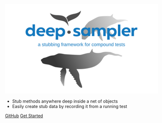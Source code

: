 ![logo](./assets/Whale.svg)


- Stub methods anywhere deep inside a net of objects
- Easily create stub data by recording it from a running test

[GitHub](https://github.com/ppi-ag/deep-sampler/)
[Get Started](#deepsampler) 

